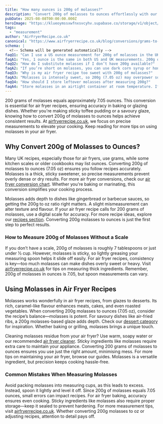 ```yaml
---
title: "How many ounces is 200g of molasses?"
description: "Convert 200g of molasses to ounces effortlessly with our simple guide—perfect for air fryer recipes and baking."
pubDate: 2025-08-08T00:00:00.000Z
heroImage: "https://klueoymssxwfnxsvcyhv.supabase.co/storage/v1/object/public/Shmucket/how-many-ounces-is-200g-of-molasses.webp"
tags:
  - "measurement"
author: "AirFryerRecipe.co.uk"
canonical: "https://www.airfryerrecipe.co.uk/blog/conversions/grams-to-ounces/how-many-ounces-is-200g-of-molasses"
schema: |
  <!-- Schema will be generated automatically -->
faqQ1: "Can I use a US ounce measurement for 200g of molasses in the UK?"
faqA1: "Yes, 1 ounce is the same in both US and UK measurements. 200g of molasses converts to roughly 7.05 ounces regardless of location. However, UK recipes often use metric measurements, so a digital scale is handy for precision."
faqQ2: "How do I substitute molasses if I don’t have 200g available?"
faqA2: "If you’re short on molasses, you can use dark corn syrup or honey as a substitute, though the flavour will differ. For 200g (7.05 oz) of molasses, use the same weight of substitute. Adjust sweetness in the recipe if needed."
faqQ3: "Why is my air fryer recipe too sweet with 200g of molasses?"
faqA3: "Molasses is intensely sweet, so 200g (7.05 oz) may overpower some dishes. Try reducing the amount slightly or balancing it with acidic ingredients like vinegar or lemon juice. Always taste-test before cooking."
faqQ4: "How should I store leftover molasses after measuring 200g?"
faqA4: "Store molasses in an airtight container at room temperature. If it hardens, warm the jar in hot water to loosen it. Proper storage ensures it stays fresh for future air fryer recipes."
---
```

<p>200 grams of molasses equals approximately 7.05 ounces. This conversion is essential for air fryer recipes, ensuring accuracy in baking or glazing dishes. Whether you're making sticky toffee pudding or a savoury glaze, knowing how to convert 200g of molasses to ounces helps achieve consistent results. At <a href=https://www.airfryerrecipe.co.uk>airfryerrecipe.co.uk</a>, we focus on precise measurements to elevate your cooking. Keep reading for more tips on using molasses in your air fryer.</p>  

<h2>Why Convert 200g of Molasses to Ounces?</h2>  
<p>Many UK recipes, especially those for air fryers, use grams, while some kitchen scales or older cookbooks may list ounces. Converting 200g of molasses to ounces (7.05 oz) ensures you follow recipes accurately. Molasses is a thick, sticky sweetener, so precise measurements prevent overly dense or dry results. For more air fryer conversions, check our <a href=https://www.airfryerrecipe.co.uk/air-fryer-conversion-chart>air fryer conversion chart</a>. Whether you're baking or marinating, this conversion simplifies your cooking process.</p>  

<p>Molasses adds depth to dishes like gingerbread or barbecue sauces, so getting the 200g to oz ratio right matters. A slight mismeasurement can alter texture and flavour. If your air fryer recipe calls for 200 grams of molasses, use a digital scale for accuracy. For more recipe ideas, explore our <a href=https://www.airfryerrecipe.co.uk/recipes>recipes section</a>. Converting 200g molasses to ounces is just the first step to perfect results.</p>  

<h3>How to Measure 200g of Molasses Without a Scale</h3>  
<p>If you don’t have a scale, 200g of molasses is roughly 7 tablespoons or just under ½ cup. However, molasses is sticky, so lightly greasing your measuring spoon helps it slide off easily. For air fryer recipes, consistency is key—too much molasses can make dishes overly sweet or heavy. Visit <a href=https://www.airfryerrecipe.co.uk>airfryerrecipe.co.uk</a> for tips on measuring thick ingredients. Remember, 200g of molasses in ounces is 7.05, but spoon measurements can vary.</p>  

<h2>Using Molasses in Air Fryer Recipes</h2>  
<p>Molasses works wonderfully in air fryer recipes, from glazes to desserts. Its rich, caramel-like flavour enhances meats, cakes, and even roasted vegetables. When converting 200g molasses to ounces (7.05 oz), consider the recipe’s balance—molasses is potent. For savoury dishes like air-fried ribs, a 200g molasses-based glaze adds depth. Check our <a href=https://www.airfryerrecipe.co.uk/recipe-category/dessert>dessert category</a> for inspiration. Whether baking or grilling, molasses brings a unique touch.</p>  

<p>Cleaning molasses residue from your air fryer? Use warm, soapy water or our recommended <a href=https://www.airfryerrecipe.co.uk/air-fryer-cleaner>air fryer cleaner</a>. Sticky ingredients like molasses require extra care to maintain your appliance. Converting 200 grams of molasses to ounces ensures you use just the right amount, minimising mess. For more tips on maintaining your air fryer, browse our guides. Molasses is a versatile ingredient, but precision keeps cooking hassle-free.</p>  

<h3>Common Mistakes When Measuring Molasses</h3>  
<p>Avoid packing molasses into measuring cups, as this leads to excess. Instead, spoon it lightly and level it off. Since 200g of molasses equals 7.05 ounces, small errors can impact recipes. For air fryer baking, accuracy ensures even cooking. Sticky ingredients like molasses also require proper storage—keep it sealed to prevent hardening. For more measurement tips, visit <a href=https://www.airfryerrecipe.co.uk>airfryerrecipe.co.uk</a>. Whether converting 200g molasses to oz or adjusting recipes, attention to detail pays off.</p>
